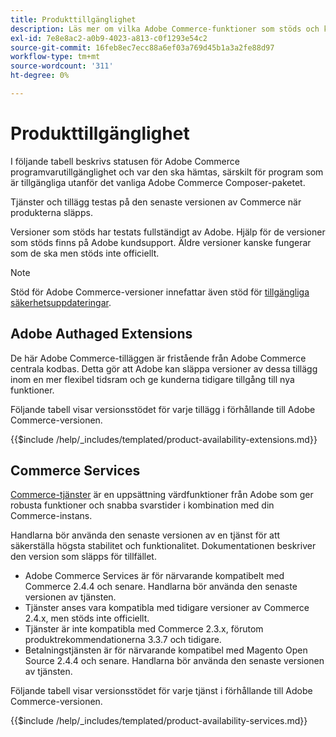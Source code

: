 ```yaml
---
title: Produkttillgänglighet
description: Läs mer om vilka Adobe Commerce-funktioner som stöds och kontrollera om de är kompatibla med vissa Adobe Commerce-utgåvor.
exl-id: 7e8e8ac2-a0b9-4023-a813-c0f1293e54c2
source-git-commit: 16feb8ec7ecc88a6ef03a769d45b1a3a2fe88d97
workflow-type: tm+mt
source-wordcount: '311'
ht-degree: 0%

---
```


# Produkttillgänglighet

I följande tabell beskrivs statusen för Adobe Commerce programvarutillgänglighet och var den ska hämtas, särskilt för program som är tillgängliga utanför det vanliga Adobe Commerce Composer-paketet.

Tjänster och tillägg testas på den senaste versionen av Commerce när produkterna släpps.

Versioner som stöds har testats fullständigt av Adobe. Hjälp för de versioner som stöds finns på Adobe kundsupport. Äldre versioner kanske fungerar som de ska men stöds inte officiellt.

>[!NOTE]
>
>Stöd för Adobe Commerce-versioner innefattar även stöd för [tillgängliga säkerhetsuppdateringar](versions.md).

## Adobe Authaged Extensions

De här Adobe Commerce-tilläggen är fristående från Adobe Commerce centrala kodbas. Detta gör att Adobe kan släppa versioner av dessa tillägg inom en mer flexibel tidsram och ge kunderna tidigare tillgång till nya funktioner.

Följande tabell visar versionsstödet för varje tillägg i förhållande till Adobe Commerce-versionen.

{{$include /help/_includes/templated/product-availability-extensions.md}}

## Commerce Services

[Commerce-tjänster](https://experienceleague.adobe.com/docs/commerce/user-guides/home.html) är en uppsättning värdfunktioner från Adobe som ger robusta funktioner och snabba svarstider i kombination med din Commerce-instans.

Handlarna bör använda den senaste versionen av en tjänst för att säkerställa högsta stabilitet och funktionalitet. Dokumentationen beskriver den version som släpps för tillfället.

* Adobe Commerce Services är för närvarande kompatibelt med Commerce 2.4.4 och senare. Handlarna bör använda den senaste versionen av tjänsten.
* Tjänster anses vara kompatibla med tidigare versioner av Commerce 2.4.x, men stöds inte officiellt.
* Tjänster är inte kompatibla med Commerce 2.3.x, förutom produktrekommendationerna 3.3.7 och tidigare.
* Betalningstjänsten är för närvarande kompatibel med Magento Open Source 2.4.4 och senare. Handlarna bör använda den senaste versionen av tjänsten.

Följande tabell visar versionsstödet för varje tjänst i förhållande till Adobe Commerce-versionen.

{{$include /help/_includes/templated/product-availability-services.md}}
